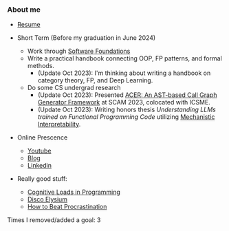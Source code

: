 ### About me

- [Resume](https://blastwind.github.io/resume/)
- Short Term (Before my graduation in June 2024)
  - Work through [Software Foundations](https://softwarefoundations.cis.upenn.edu/lf-current/Basics.html)
  - Write a practical handbook connecting OOP, FP patterns, and formal methods.
    - (Update Oct 2023): I'm thinking about writing a handbook on category theory, FP, and Deep Learning.
  - Do some CS undergrad research
    - (Update Oct 2023): Presented [ACER: An AST-based Call Graph Generator Framework](https://github.com/WM-SEMERU/ACER/) at SCAM 2023, colocated with ICSME.
    - (Update Oct 2023): Writing honors thesis _Understanding LLMs trained on Functional Programming Code_ utilizing [Mechanistic Interpretability](https://transformer-circuits.pub/2022/mech-interp-essay/index.html).


- Online Prescence
  - [Youtube](https://www.youtube.com/channel/UCdGYHVptzujcjK67pOnrcGQ)
  - [Blog](https://unfooling.com/)
  - [Linkedin](https://www.linkedin.com/in/andrew-chen-055754129/)

- Really good stuff:
  - [Cognitive Loads in Programming](https://rpeszek.github.io/posts/2022-08-30-code-cognitiveload.html) 
  - [Disco Elysium](https://discoelysium.com/)
  - [How to Beat Procrastination](https://www.lesswrong.com/posts/RWo4LwFzpHNQCTcYt/how-to-beat-procrastination)

Times I removed/added a goal: 3
